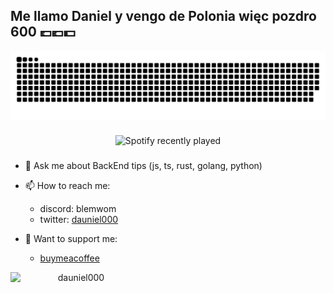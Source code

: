 
<h2 align="left">Me llamo Daniel y vengo de Polonia więc pozdro 600 💷💶💵</h2>

<div align="center">
  <img src="https://raw.githubusercontent.com/dauniel000/dauniel000/output/github-snake-dark.svg" alt="Snake animation" />
</div>

###

<div align="center">
  <img src="https://spotify-recently-played-readme.vercel.app/api?user=c6mvunckjy4fzpmw7tufh6njp&count=5" alt="Spotify recently played"  />
  
</div>

###

- 💬 Ask me about BackEnd tips (js, ts, rust, golang, python)
- 📫 How to reach me:
  - discord: blemwom
  - twitter: [dauniel000](https://x.com/dauniel000)

- 💸 Want to support me:
  - [buymeacoffee](https://buymeacoffee.com/dauniel000)


<div align="center">
  <p><a href="https://www.buymeacoffee.com/dauniel000"> <img align="left" src="https://cdn.buymeacoffee.com/buttons/v2/default-yellow.png" height="50" width="210" alt="dauniel000" /></a></p><br><br>
</div>
